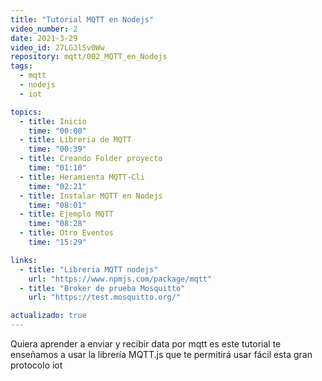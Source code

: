 ```yaml
---
title: "Tutorial MQTT en Nodejs"
video_number: 2
date: 2021-3-29
video_id: 27LGJlSv0Ww
repository: mqtt/002_MQTT_en_Nodejs
tags:
  - mqtt
  - nodejs
  - iot

topics:
  - title: Inicio
    time: "00:00"
  - title: Libreria de MQTT
    time: "00:39"
  - title: Creando Folder proyecto
    time: "01:10"
  - title: Heramienta MQTT-Cli
    time: "02:21"
  - title: Instalar MQTT en Nodejs
    time: "08:01"
  - title: Ejemplo MQTT
    time: "08:28"
  - title: Otro Eventos
    time: "15:29"

links:
  - title: "Libreria MQTT nodejs"
    url: "https://www.npmjs.com/package/mqtt"
  - title: "Broker de prueba Mosquitto"
    url: "https://test.mosquitto.org/"

actualizado: true
---
```


Quiera aprender a enviar y recibir data por mqtt es este tutorial te enseñamos a usar la librería MQTT.js que te permitirá usar fácil esta gran protocolo iot
